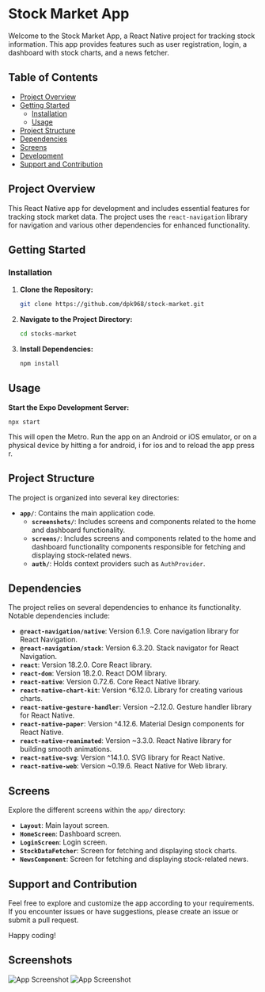 # Stock Market App

Welcome to the Stock Market App, a React Native project for tracking stock information. This app provides features such as user registration, login, a dashboard with stock charts, and a news fetcher.

## Table of Contents
- [Project Overview](#project-overview)
- [Getting Started](#getting-started)
  - [Installation](#installation)
  - [Usage](#usage)
- [Project Structure](#project-structure)
- [Dependencies](#dependencies)
- [Screens](#screens)
- [Development](#development)
- [Support and Contribution](#support-and-contribution)

## Project Overview

This React Native app for development and includes essential features for tracking stock market data. The project uses the `react-navigation` library for navigation and various other dependencies for enhanced functionality.

## Getting Started

### Installation

1. **Clone the Repository:**
   ```bash
   git clone https://github.com/dpk968/stock-market.git

2. **Navigate to the Project Directory:**

   ```bash
   cd stocks-market

3. **Install Dependencies:**

   ```bash
   npm install

## Usage

   **Start the Expo Development Server:**

    npx start

This will open the Metro. Run the app on an Android or iOS emulator, or on a physical device by hitting a for android, i for ios and to reload the app press r.


## Project Structure

The project is organized into several key directories:

- **`app/`**: Contains the main application code.
  - **`screenshots/`**: Includes screens and components related to the home and dashboard functionality.
  - **`screens/`**: Includes screens and components related to the home and dashboard functionality components responsible for fetching and displaying stock-related news.
  - **`auth/`**: Holds context providers such as `AuthProvider`.

## Dependencies

The project relies on several dependencies to enhance its functionality. Notable dependencies include:

- **`@react-navigation/native`**: Version 6.1.9. Core navigation library for React Navigation.
- **`@react-navigation/stack`**: Version 6.3.20. Stack navigator for React Navigation.
- **`react`**: Version 18.2.0. Core React library.
- **`react-dom`**: Version 18.2.0. React DOM library.
- **`react-native`**: Version 0.72.6. Core React Native library.
- **`react-native-chart-kit`**: Version ^6.12.0. Library for creating various charts.
- **`react-native-gesture-handler`**: Version ~2.12.0. Gesture handler library for React Native.
- **`react-native-paper`**: Version ^4.12.6. Material Design components for React Native.
- **`react-native-reanimated`**: Version ~3.3.0. React Native library for building smooth animations.
- **`react-native-svg`**: Version ^14.1.0. SVG library for React Native.
- **`react-native-web`**: Version ~0.19.6. React Native for Web library.

## Screens

Explore the different screens within the `app/` directory:

- **`Layout`**: Main layout screen.
- **`HomeScreen`**: Dashboard screen.
- **`LoginScreen`**: Login screen.
- **`StockDataFetcher`**: Screen for fetching and displaying stock charts.
- **`NewsComponent`**: Screen for fetching and displaying stock-related news.


## Support and Contribution

Feel free to explore and customize the app according to your requirements. If you encounter issues or have suggestions, please create an issue or submit a pull request.

Happy coding!

## Screenshots

![App Screenshot](https://github.com/akhilesh-sahu12/stocks-market/blob/master/screenshots/photo1703953331%20(9).jpeg)
![App Screenshot](https://github.com/akhilesh-sahu12/stocks-market/blob/master/screenshots/photo1703953331%20(7).jpeg)
